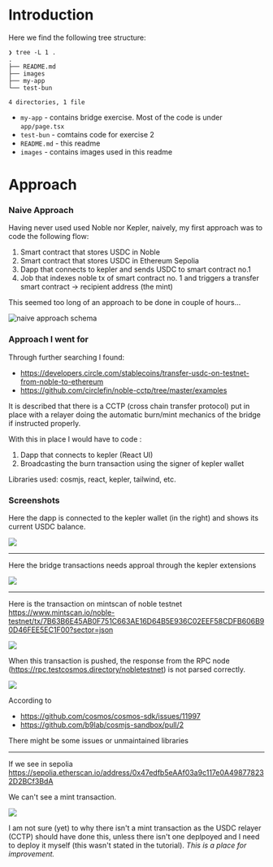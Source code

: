 # Introduction

Here we find the following tree structure:

```
❯ tree -L 1 .
.
├── README.md
├── images
├── my-app
└── test-bun

4 directories, 1 file
```

- `my-app` - contains bridge exercise. Most of the code is under `app/page.tsx`
- `test-bun` - comtains code for exercise 2
- `README.md` - this readme
- `images` - contains images used in this readme

# Approach

### Naive Approach

Having never used used Noble nor Kepler, naively, my first approach was to code the following flow:

1. Smart contract that stores USDC in Noble
2. Smart contract that stores USDC in Ethereum Sepolia
3. Dapp that connects to kepler and sends USDC to smart contract no.1
4. Job that indexes noble tx of smart contract no. 1 and triggers a transfer smart contract -> recipient address (the mint)

This seemed too long of an approach to be done in couple of hours...

![naive approach schema](./images/naive_approach_schema.png)

### Approach I went for

Through further searching I found:

- https://developers.circle.com/stablecoins/transfer-usdc-on-testnet-from-noble-to-ethereum
- https://github.com/circlefin/noble-cctp/tree/master/examples

It is described that there is a CCTP (cross chain transfer protocol) put in place with a relayer doing the automatic burn/mint mechanics of the bridge if instructed properly.

With this in place I would have to code :

1. Dapp that connects to kepler (React UI)
2. Broadcasting the burn transaction using the signer of kepler wallet

Libraries used: cosmjs, react, kepler, tailwind, etc.

### Screenshots

Here the dapp is connected to the kepler wallet (in the right) and shows its current USDC balance.

![](images/bridge-1.png)

---

Here the bridge transactions needs approal through the kepler extensions

![](images/bridge-2.png)

---

Here is the transaction on mintscan of noble testnet
https://www.mintscan.io/noble-testnet/tx/7B63B6E45AB0F751C663AE16D64B5E936C02EEF58CDFB606B90D46FEE5EC1F00?sector=json

![](images/mintscan-1.png)

When this transaction is pushed, the response from the RPC node (https://rpc.testcosmos.directory/nobletestnet) is not parsed correctly.

![](images/error-1.png)

According to

- https://github.com/cosmos/cosmos-sdk/issues/11997
- https://github.com/b9lab/cosmjs-sandbox/pull/2

There might be some issues or unmaintained libraries

---

If we see in sepolia https://sepolia.etherscan.io/address/0x47edfb5eAAf03a9c117e0A498778232D2BCf3BdA

We can't see a mint transaction.

![](images/sepolia-1.png)

I am not sure (yet) to why there isn't a mint transaction as the USDC relayer (CCTP) should have done this, unless there isn't one deplpoyed and I need to deploy it myself (this wasn't stated in the tutorial).
_This is a place for improvement._
